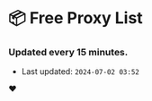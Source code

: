 # :package: Free Proxy List
### Updated every 15 minutes.

- Last updated: `2024-07-02 03:52`

:heart:
